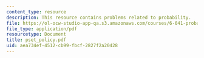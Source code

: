 ```yaml
---
content_type: resource
description: This resource contains problems related to probability.
file: https://ol-ocw-studio-app-qa.s3.amazonaws.com/courses/6-041-probabilistic-systems-analysis-and-applied-probability-spring-2006/aea734ef4512cb99fbcf2827f2a20428_pset_policy.pdf
file_type: application/pdf
resourcetype: Document
title: pset_policy.pdf
uid: aea734ef-4512-cb99-fbcf-2827f2a20428
---
```


